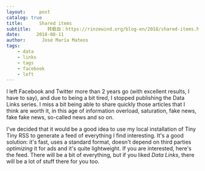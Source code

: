 ```yaml
---
layout:     post
catalog: true
title:      Shared items
subtitle:      转载自：https://rinzewind.org/blog-en/2018/shared-items.html
date:      2018-08-11
author:      José María Mateos
tags:
    - data
    - links
    - tags
    - facebook
    - left
---
```


I left Facebook and 
Twitter 
more than 2 years go (with excellent results, I have to say), and due to being a 
bit tired, I stopped publishing the Data 
Links series. I miss a bit 
being able to share quickly those articles that I think are worth it, in this 
age of information overload, saturation, fake news, fake fake news, so-called 
news and so on.

I've decided that it would be a good idea to use my local installation of Tiny 
Tiny RSS to generate a feed of everything I find 
interesting. It's a good solution: it's fast, uses a standard format, doesn't 
depend on third parties *optimizing* it for ads and it's quite lightweight. If 
you are interested, here's the feed. There 
will be a bit of everything, but if you liked *Data Links*, there will be a lot 
of stuff there for you too.
